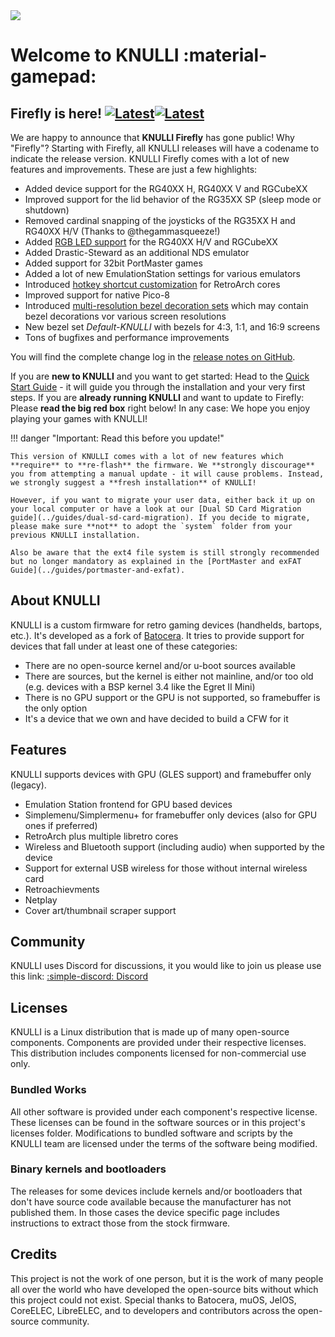 <div class="preview-container">
  <img class="off-glb" src="/_inc/images/knulli-header-firefly.png"/>
</div>

# Welcome to KNULLI :material-gamepad:

## Firefly is here! [![Latest](https://img.shields.io/github/release/knulli-cfw/distribution.svg?labelColor=111111&color=5998FF&label=Latest&style=flat#only-light)](https://github.com/knulli-cfw/distribution/releases/latest)[![Latest](https://img.shields.io/github/release/knulli-cfw/distribution.svg?labelColor=dddddd&color=5998FF&label=Latest&style=flat#only-dark)](https://github.com/knulli-cfw/distribution/releases/latest)

We are happy to announce that **KNULLI Firefly** has gone public! Why "Firefly"? Starting with Firefly, all KNULLI releases will have a codename to indicate the release version. KNULLI Firefly comes with a lot of new features and improvements. These are just a few highlights:

* Added device support for the RG40XX H, RG40XX V and RGCubeXX
* Improved support for the lid behavior of the RG35XX SP (sleep mode or shutdown)
* Removed cardinal snapping of the joysticks of the RG35XX H and RG40XX H/V (Thanks to @thegammasqueeze!)
* Added [RGB LED support](../configure/rgb-leds) for the RG40XX H/V and RGCubeXX
* Added Drastic-Steward as an additional NDS emulator
* Added support for 32bit PortMaster games
* Added a lot of new EmulationStation settings for various emulators
* Introduced [hotkey shortcut customization](../configure/retroarch/custom-hotkey-shortcuts) for RetroArch cores
* Improved support for native Pico-8
* Introduced [multi-resolution bezel decoration sets](../configure/customization/bezel-decorations) which may contain bezel decorations vor various screen resolutions
* New bezel set *Default-KNULLI* with bezels for 4:3, 1:1, and 16:9 screens
* Tons of bugfixes and performance improvements

You will find the complete change log in the [release notes on GitHub](https://github.com/knulli-cfw/distribution/releases/latest).

If you are **new to KNULLI** and you want to get started: Head to the [Quick Start Guide](../play/quick-start) - it will guide you through the installation and your very first steps. If you are **already running KNULLI** and want to update to Firefly: Please **read the big red box** right below! In any case: We hope you enjoy playing your games with KNULLI!

!!! danger "Important: Read this before you update!"

    This version of KNULLI comes with a lot of new features which **require** to **re-flash** the firmware. We **strongly discourage** you from attempting a manual update - it will cause problems. Instead, we strongly suggest a **fresh installation** of KNULLI!

    However, if you want to migrate your user data, either back it up on your local computer or have a look at our [Dual SD Card Migration guide](../guides/dual-sd-card-migration). If you decide to migrate, please make sure **not** to adopt the `system` folder from your previous KNULLI installation.

    Also be aware that the ext4 file system is still strongly recommended but no longer mandatory as explained in the [PortMaster and exFAT Guide](../guides/portmaster-and-exfat).

## About KNULLI

KNULLI is a custom firmware for retro gaming devices (handhelds, bartops, etc.). It's developed as a fork of [Batocera](https://batocera.org). It tries to provide support for devices that fall under at least one of these categories:

* There are no open-source kernel and/or u-boot sources available
* There are sources, but the kernel is either not mainline, and/or too old (e.g. devices with a BSP kernel 3.4 like the Egret II Mini)
* There is no GPU support or the GPU is not supported, so framebuffer is the only option
* It's a device that we own and have decided to build a CFW for it

## Features

KNULLI supports devices with GPU (GLES support) and framebuffer only (legacy).

* Emulation Station frontend for GPU based devices
* Simplemenu/Simplermenu+ for framebuffer only devices (also for GPU ones if preferred)
* RetroArch plus multiple libretro cores
* Wireless and Bluetooth support (including audio) when supported by the device
* Support for external USB wireless for those without internal wireless card
* Retroachievments
* Netplay
* Cover art/thumbnail scraper support

## Community

KNULLI uses Discord for discussions, it you would like to join us please use this link: [:simple-discord: Discord](https://discord.gg/HXPS3DAeeB)

## Licenses

KNULLI is a Linux distribution that is made up of many open-source components.  Components are provided under their respective licenses.  This distribution includes components licensed for non-commercial use only.

### Bundled Works
All other software is provided under each component's respective license.  These licenses can be found in the software sources or in this project's licenses folder.  Modifications to bundled software and scripts by the KNULLI team are licensed under the terms of the software being modified.

### Binary kernels and bootloaders

The releases for some devices include kernels and/or bootloaders that don't have source code available because the manufacturer has not published them. In those cases the device specific page includes instructions to extract those from the stock firmware.

## Credits

This project is not the work of one person, but it is the work of many people all over the world who have developed the open-source bits without which this project could not exist.  Special thanks to Batocera, muOS, JelOS, CoreELEC, LibreELEC, and to developers and contributors across the open-source community.
